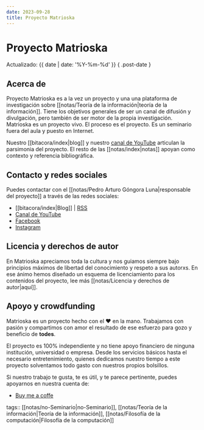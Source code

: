 ```yaml
---
date: 2023-09-28
title: Proyecto Matrioska
---
```

# Proyecto Matrioska

Actualizado: {{ date | date: '%Y-%m-%d' }} { .post-date }

## Acerca de

Proyecto Matrioska es a la vez un proyecto y una una plataforma de investigación sobre [[notas/Teoría de la información|teoría de la información]]. Tiene los objetivos generales de ser un canal de difusión y divulgación, pero también de ser motor de la propia investigación. Matrioska es un proyecto vivo. El proceso es el proyecto. Es un seminario fuera del aula y puesto en Internet.

Nuestro [[bitacora/index|blog]] y nuestro [canal de YouTube](https://www.youtube.com/@ProyectoMatrioska) articulan la parsimonia del proyecto. El resto de las [[notas/index|notas]] apoyan como contexto y referencia bibliográfica.

## Contacto y redes sociales

Puedes contactar con el [[notas/Pedro Arturo Góngora Luna|responsable del proyecto]] a través de las redes sociales:

- [[bitacora/index|Blog]] | <a href="{{ site.baseUrl }}/feed.xml" target="_blank">RSS</a>
- [Canal de YouTube](https://www.youtube.com/@ProyectoMatrioska)
- [Facebook](https://www.facebook.com/elproyectomatrioska/)
- [Instagram](https://www.instagram.com/elproyectomatrioska/)

## Licencia y derechos de autor

En Matrioska apreciamos toda la cultura y nos guiamos siempre bajo principios máximos de libertad del conocimiento y respeto a sus autorxs. En ese ánimo hemos diseñado un esquema de licenciamiento para los contenidos del proyecto, lee más [[notas/Licencia y derechos de autor|aquí]].

## Apoyo y crowdfunding

Matrioska es un proyecto hecho con el ❤️ en la mano. Trabajamos con pasión y compartimos con amor el resultado de ese esfuerzo para gozo y beneficio de **todes**.

El proyecto es 100% independiente y no tiene apoyo financiero de ninguna institución, universidad o empresa. Desde los servicios básicos hasta el necesario entretenimiento, quienes dedicamos nuestro tiempo a este proyecto solventamos todo gasto con nuestros propios bolsillos.

Si nuestro trabajo te gusta, te es útil, y te parece pertinente, puedes apoyarnos en nuestra cuenta de:

- [Buy me a coffe](https://www.buymeacoffee.com/proyectomatrioska)

tags:: [[notas/no-Seminario|no-Seminario]], [[notas/Teoría de la información|Teoría de la información]], [[notas/Filosofía de la computación|Filosofía de la computación]] 
